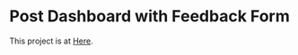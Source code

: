 # Post Dashboard with Feedback Form

This project is at [Here](https://post-dashboard.vercel.app/).


